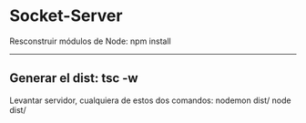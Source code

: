 # Socket-Server


Resconstruir módulos de Node:
npm install

------------------
Generar el dist:
tsc -w
------------------
Levantar servidor, cualquiera de estos dos comandos:
nodemon dist/
node dist/